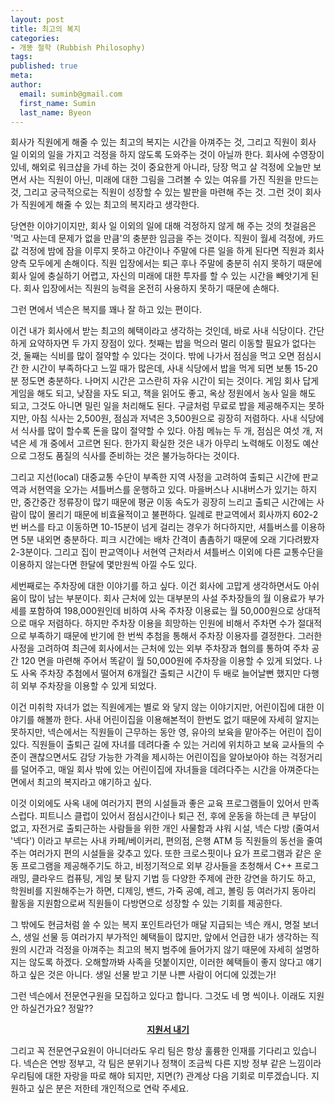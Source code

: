 ```yaml
---
layout: post
title: 최고의 복지
categories:
- 개똥 철학 (Rubbish Philosophy)
tags:
published: true
meta:
author:
  email: suminb@gmail.com
  first_name: Sumin
  last_name: Byeon
---
```

회사가 직원에게 해줄 수 있는 최고의 복지는 시간을 아껴주는 것, 그리고 직원이 회사 일 이외의 일을 가지고 걱정을 하지 않도록 도와주는 것이 아닐까 한다. 회사에 수영장이 있네, 해외로 워크샵을 가네 하는 것이 중요한게 아니라, 당장 먹고 살 걱정에 오늘만 보면서 사는 직원이 아닌, 미래에 대한 그림을 그려볼 수 있는 여유를 가진 직원을 만드는 것, 그리고 궁극적으로는 직원이 성장할 수 있는 발판을 마련해 주는 것. 그런 것이 회사가 직원에게 해줄 수 있는 최고의 복지라고 생각한다.

당연한 이야기이지만, 회사 일 이외의 일에 대해 걱정하지 않게 해 주는 것의 첫걸음은 '먹고 사는데 문제가 없을 만큼'의 충분한 임금을 주는 것이다. 직원이 월세 걱정에, 카드값 걱정에 밤에 잠을 이루지 못하고 야간이나 주말에 다른 일을 하게 된다면 직원과 회사 양측 모두에게 손해이다. 직원 입장에서는 퇴근 후나 주말에 충분히 쉬지 못하기 때문에 회사 일에 충실하기 어렵고, 자신의 미래에 대한 투자를 할 수 있는 시간을 빼앗기게 된다. 회사 입장에서는 직원의 능력을 온전히 사용하지 못하기 때문에 손해다.
 
그런 면에서 넥슨은 복지를 꽤나 잘 하고 있는 편이다.

이건 내가 회사에서 받는 최고의 혜택이라고 생각하는 것인데, 바로 사내 식당이다. 간단하게 요약하자면 두 가지 장점이 있다. 첫째는 밥을 먹으러 멀리 이동할 필요가 없다는 것, 둘째는 식비를 많이 절약할 수 있다는 것이다. 밖에 나가서 점심을 먹고 오면 점심시간 한 시간이 부족하다고 느낄 때가 많은데, 사내 식당에서 밥을 먹게 되면 보통 15-20분 정도면 충분하다. 나머지 시간은 고스란히 자유 시간이 되는 것이다. 게임 회사 답게 게임을 해도 되고, 낮잠을 자도 되고, 책을 읽어도 좋고, 옥상 정원에서 농사 일을 해도 되고, 그것도 아니면 밀린 일을 처리해도 된다. 구글처럼 무료로 밥을 제공해주지는 못하지만, 아침 식사는 2,500원, 점심과 저녁은 3,500원으로 굉장히 저렴하다. 사내 식당에서 식사를 많이 할수록 돈을 많이 절약할 수 있다. 아침 메뉴는 두 개, 점심은 여섯 개, 저녁은 세 개 중에서 고르면 된다. 한가지 확실한 것은 내가 아무리 노력해도 이정도 예산으로 그정도 품질의 식사를 준비하는 것은 불가능하다는 것이다.

그리고 지선(local) 대중교통 수단이 부족한 지역 사정을 고려하여 출퇴근 시간에 판교역과 서현역을 오가는 셔틀버스를 운행하고 있다. 마을버스나 시내버스가 있기는 하지만, 중간중간 정류장이 많기 때문에 평균 이동 속도가 굉장히 느리고 출퇴근 시간에는 사람이 많이 몰리기 때문에 비효율적이고 불편하다. 일례로 판교역에서 회사까지 602-2번 버스를 타고 이동하면 10-15분이 넘게 걸리는 경우가 허다하지만, 셔틀버스를 이용하면 5분 내외면 충분하다. 피크 시간에는 배차 간격이 촘촘하기 때문에 오래 기다려봤자 2-3분이다. 그리고 집이 판교역이나 서현역 근처라서 셔틀버스 이외에 다른 교통수단을 이용하지 않는다면 한달에 몇만원씩 아낄 수도 있다.

세번째로는 주차장에 대한 이야기를 하고 싶다. 이건 회사에 고맙게 생각하면서도 아쉬움이 많이 남는 부분이다. 회사 근처에 있는 대부분의 사설 주차장들의 월 이용료가 부가세를 포함하여 198,000원인데 비하여 사옥 주차장 이용료는 월 50,000원으로 상대적으로 매우 저렴하다. 하지만 주차장 이용을 희망하는 인원에 비해서 주차면 수가 절대적으로 부족하기 때문에 반기에 한 번씩 추첨을 통해서 주차장 이용자를 결정한다. 그러한 사정을 고려하여 최근에 회사에서는 근처에 있는 외부 주차장과 협의를 통하여 주차 공간 120 면을 마련해 주어서 똑같이 월 50,000원에 주차장을 이용할 수 있게 되었다. 나도 사옥 주차장 추첨에서 떨어져 6개월간 출퇴근 시간이 두 배로 늘어날뻔 했지만 다행히 외부 주차장을 이용할 수 있게 되었다.

이건 미취학 자녀가 없는 직원에게는 별로 와 닿지 않는 이야기지만, 어린이집에 대한 이야기를 해볼까 한다. 사내 어린이집을 이용해본적이 한번도 없기 때문에 자세히 알지는 못하지만, 넥슨에서는 직원들이 근무하는 동안 영, 유아의 보육을 맡아주는 어린이 집이 있다. 직원들이 출퇴근 길에 자녀를 데려다줄 수 있는 거리에 위치하고 보육 교사들의 수준이 괜찮으면서도 감당 가능한 가격을 제시하는 어린이집을 알아보아야 하는 걱정거리를 덜어주고, 매일 회사 밖에 있는 어린이집에 자녀들을 데려다주는 시간을 아껴준다는 면에서 최고의 복지라고 얘기하고 싶다.

이것 이외에도 사옥 내에 여러가지 편의 시설들과 좋은 교육 프로그램들이 있어서 만족스럽다. 피트니스 클럽이 있어서 점심시간이나 퇴근 전, 후에 운동을 하는데 큰 부담이 없고, 자전거로 출퇴근하는 사람들을 위한 개인 사물함과 샤워 시설, 넥슨 다방 (줄여서 '넥다') 이라고 부르는 사내 카페/베이커리, 편의점, 은행 ATM 등 직원들의 동선을 줄여주는 여러가지 편의 시설들을 갖추고 있다. 또한 크로스핏이나 요가 프로그램과 같은 운동 프로그램을 제공해주기도 하고, 비정기적으로 외부 강사들을 초청해서 C++ 프로그래밍, 클라우드 컴퓨팅, 게임 봇 탐지 기법 등 다양한 주제에 관한 강연을 하기도 하고, 학원비를 지원해주는가 하면, 디제잉, 밴드, 가죽 공예, 레고, 볼링 등 여러가지 동아리 활동을 지원함으로써 직원들이 다방면으로 성장할 수 있는 기회를 제공한다.

그 밖에도 현금처럼 쓸 수 있는 복지 포인트라던가 매달 지급되는 넥슨 캐시, 명절 보너스, 생일 선물 등 여러가지 부가적인 혜택들이 많지만, 앞에서 언급한 내가 생각하는 직원의 시간과 걱정을 아껴주는 최고의 복지 범주에 들어가지 않기 때문에 자세히 설명하지는 않도록 하겠다. 오해할까봐 사족을 덧붙이지만, 이러한 혜택들이 좋지 않다고 얘기하고 싶은 것은 아니다. 생일 선물 받고 기분 나쁜 사람이 어디에 있겠는가!

그런 넥슨에서 전문연구원을 모집하고 있다고 합니다. 그것도 네 명 씩이나. 이래도 지원 안 하실건가요? 정말??

<div style="font-weight: bold; text-align: center;">
  <a href="https://career.nexon.com/user/recruit/notice/noticeView?joinCorp=NX&amp;reNo=20140023">지원서 내기</a>
</div>

그리고 꼭 전문연구요원이 아니더라도 우리 팀은 항상 훌륭한 인재를 기다리고 있습니다. 넥슨은 연방 정부고, 각 팀은 분위기나 정책이 조금씩 다른 지방 정부 같은 느낌이라 우리팀에 대한 자랑을 따로 해야 되지만, 지면(?) 관계상 다음 기회로 미루겠습니다. 지원하고 싶은 분은 저한테 개인적으로 연락 주세요.